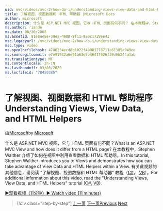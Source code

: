 ```yaml
---
uid: mvc/videos/mvc-2/how-do-i/understanding-views-view-data-and-html-helpers
title: 了解视图、视图数据和 HTML 帮助器 |Microsoft Docs
author: microsoft
description: 什么是 ASP.NET MVC 视图，它与 HTML 页面有何不同？ 在本教程中，Stephen Walther 介绍了如何进行查看，并演示了如何
ms.author: riande
ms.date: 08/20/2008
ms.assetid: 81e8ee8e-00ea-4988-9f11-920c1728ee43
msc.legacyurl: /mvc/videos/mvc-2/how-do-i/understanding-views-view-data-and-html-helpers
msc.type: video
ms.openlocfilehash: 4786234ecd8b1022f48081278711a61305a949ee
ms.sourcegitcommit: e7e91932a6e91a63e2e46417626f39d6b244a3ab
ms.translationtype: MT
ms.contentlocale: zh-CN
ms.lasthandoff: 03/06/2020
ms.locfileid: "78450386"
---
```

# <a name="understanding-views-view-data-and-html-helpers"></a><span data-ttu-id="870d1-104">了解视图、视图数据和 HTML 帮助程序</span><span class="sxs-lookup"><span data-stu-id="870d1-104">Understanding Views, View Data, and HTML Helpers</span></span>

<span data-ttu-id="870d1-105">由[Microsoft](https://github.com/microsoft)</span><span class="sxs-lookup"><span data-stu-id="870d1-105">by [Microsoft](https://github.com/microsoft)</span></span>

<span data-ttu-id="870d1-106">什么是 ASP.NET MVC 视图，它与 HTML 页面有何不同？</span><span class="sxs-lookup"><span data-stu-id="870d1-106">What is an ASP.NET MVC View and how does it differ from a HTML page?</span></span> <span data-ttu-id="870d1-107">在本教程中，Stephen Walther 介绍了如何在视图中利用查看数据和 HTML 帮助器。</span><span class="sxs-lookup"><span data-stu-id="870d1-107">In this tutorial, Stephen Walther introduces you to Views and demonstrates how you can take advantage of View Data and HTML Helpers within a View.</span></span> <span data-ttu-id="870d1-108">有关此视频的其他信息，请阅读 "了解视图、视图数据和 HTML 帮助器" 教程（[C#](../../../overview/older-versions-1/views/asp-net-mvc-views-overview-cs.md)， [VB](../../../overview/older-versions-1/views/asp-net-mvc-views-overview-vb.md)）。</span><span class="sxs-lookup"><span data-stu-id="870d1-108">For additional information about this video, read the "Understanding Views, View Data, and HTML Helpers" tutorial ([C#](../../../overview/older-versions-1/views/asp-net-mvc-views-overview-cs.md), [VB](../../../overview/older-versions-1/views/asp-net-mvc-views-overview-vb.md)).</span></span>

[<span data-ttu-id="870d1-109">&#9654;观看视频（11分钟）</span><span class="sxs-lookup"><span data-stu-id="870d1-109">&#9654; Watch video (11 minutes)</span></span>](https://channel9.msdn.com/Blogs/ASP-NET-Site-Videos/understanding-views-view-data-and-html-helpers)

> [!div class="step-by-step"]
> <span data-ttu-id="870d1-110">[上一页](understanding-controllers-controller-actions-and-action-results.md)
> [下一页](an-introduction-to-url-routing.md)</span><span class="sxs-lookup"><span data-stu-id="870d1-110">[Previous](understanding-controllers-controller-actions-and-action-results.md)
[Next](an-introduction-to-url-routing.md)</span></span>
